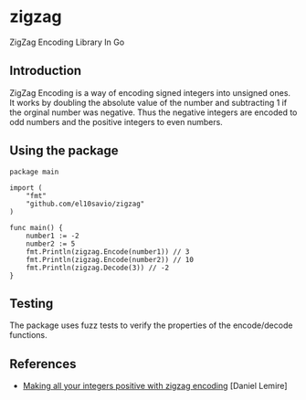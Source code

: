 # zigzag
ZigZag Encoding Library In Go

## Introduction
ZigZag Encoding is a way of encoding signed integers into unsigned ones. It works by doubling the absolute value of the number and subtracting 1 if the orginal number was negative. Thus the negative integers are encoded to odd numbers and the positive integers to even numbers.

## Using the package
```
package main

import (
	"fmt"
	"github.com/el10savio/zigzag"
)

func main() {
	number1 := -2
	number2 := 5
	fmt.Println(zigzag.Encode(number1)) // 3
	fmt.Println(zigzag.Encode(number2)) // 10
	fmt.Println(zigzag.Decode(3)) // -2
}
```

## Testing 
The package uses fuzz tests to verify the properties of the encode/decode functions.

## References
 - [Making all your integers positive with zigzag encoding](https://lemire.me/blog/2022/11/25/making-all-your-integers-positive-with-zigzag-encoding) [Daniel Lemire]
